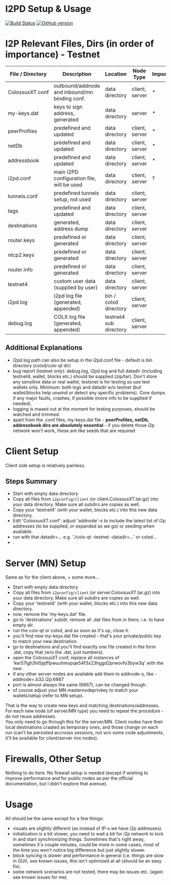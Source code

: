 I2PD Setup & Usage
=====================================

[![Build Status](https://travis-ci.org/COLX-Project/COLX.svg?branch=i2pd)](https://travis-ci.org/COLX-Project/COLX) [![GitHub version](https://badge.fury.io/gh/COLX-Project%2FCOLX.svg)](https://badge.fury.io/gh/COLX-Project%2FCOLX)



# I2P Relevant Files, Dirs (in order of importance) - Testnet

File / Directory | Description | Location | Node Type | Importance | Dir
------------ | ------------- | ------------- | ------------- | ------------- | -------------
ColossusXT.conf | outbound/addnode and inbound/mn binding conf. | data directory | client, server | * |
my-keys.dat | keys to sign address, generated | data directory | server | * |
peerProfiles | predefined and updated | data directory | client, server | * | yes
netDb | predefined and updated | data directory | client, server | * | yes
addressbook | predefined and updated | data directory | client, server | * | yes
i2pd.conf | main I2PD configuration file, will be used | data directory | client, server | ? |
tunnels.conf | predefined tunnels setup, not used | data directory | client, server |  | 
tags | predefined and updated | data directory | client, server |  | yes
destinations | generated, address dump | data directory | client, server |  | yes
router.keys | predefined or generated | data directory | client, server |  | 
ntcp2.keys | predefined or generated | data directory | client, server |  | 
router.info | predefined or generated | data directory | client, server |  | 
testnet4 | custom user data (supplied by user) | data directory | client, server | | yes
i2pd.log | i2pd log file (generated, appended) | bin / colxd directory | client, server | | 
debug.log | COLX log file (generated, appended) | testnet4 sub directory | client, server | | 
  
## Additional Explanations     
- i2pd.log path can also be setup in the i2pd.conf file - default is bin directory (colxd/colx-qt dir)
- bug report (testnet only): debug.log, i2pd.log and full datadir (including testnet4, wallet, blocks etc.) should be supplied (zip/tar). Don't store any sensitive data or real wallet, testsnet is for testing so use test wallets only. Minimum: both logs and datadir w/o testnet (but wallet/blocks help unwind or detect any specific problems). Core dumps if any major faults, crashes, if possible (more info to be supplied if needed).    
- logging is maxed out at the moment for testing purposes, should be watched and trimmed.  
- apart from the .conf files, my-keys.dat file - **peerProfiles, netDb, addressbook dirs are absolutely essential** - if you delete those i2p network won't work, these are like seeds that are required


# Client Setup

Client side setup is relatively painless.  

## Steps Summary
- Start with empty data directory
- Copy all files from `i2pconfig/client` (or client.ColossusXT.tar.gz) into your data directory. Make sure all subdirs are copies as well. 
- Copy your 'testnet4' (with your wallet, blocks etc.) into this new data directory.  
- Edit 'ColossusXT.conf': adjust 'addnode'-s to include the latest list of i2p addresses (to be supplied, or expanded as we go) or seeding when available.  
- run with that datadir=... e.g. './colx-qt -testnet -datadir=...' or colxd...  
- .  



# Server (MN) Setup

Same as for the client above, + some more...  
- Start with empty data directory
- Copy all files from `i2pconfig/client` (or server.ColossusXT.tar.gz) into your data directory. Make sure all subdirs are copies as well. 
- Copy your 'testnet4' (with your wallet, blocks etc.) into this new data directory.  
- now, remove the 'my-keys.dat' file.
- go to 'destinations' subidr, remove all .dat files from in there, i.e. to have empty dir.
- run the colx-qt or colxd, and as soon as it's up, close it.
- you'll find new my-keys.dat file created - that's your private/public key to match your new destination.
- go to destinations and you'll find exactly one file created in the form <hash>.dat, copy that <hash> (w/o the .dat, just numbers).
- open the ColossusXT.conf, replace all instances of 'ker57lgh3hl5jqfflpwuuhmopqe54f3x23hggd2prwovfo3byw3q' with the new <hash>.
- if any other server nodes are available add them to addnode-s, like - addnode=<other-hash>.b32.i2p:6667
- port is almost always the same (6667), can be changed though.  
- of course adjust your MN masternodeprivkey to match your wallets/setup (refer to MN setup).
  
That is the way to create new keys and matching destinations/addresses. For each new node (of server/MN type) you need to repeat the procedure - do not reuse addresses.  
You only need to go through this for the server/MN. Client nodes have their local destinations craated as temporary ones, and those change on each run (can't be persisted accrosss sessions, not w/o some code adjustments, it'll be available for client/server mix nodes).  


# Firewalls, Other Setup  

Nothing to do here. No firewall setup is needed (except if wishing to improve performance and for public nodes as per the official documentation, but I didn't explore that avenue).  


# Usage

All should be the same except for a few things:  
- visuals are slightly different (as instead of IP-s we have i2p addresses).  
- initialization is a bit slower, you need to wait a bit for i2p network to kick in and start synchronizing things. Sometimes that's right away, sometimes it's couple minutes, could be more in some cases, most of the time you won't notice big difference but just slightly slower.
- block syncing is slower and performance in general (i.e. things are slow in GUI), see known issues, this isn't optimized at all (should be an easy fix).  
- some network scenarios are not tested, there may be issues etc. (again see known issues for me). 

